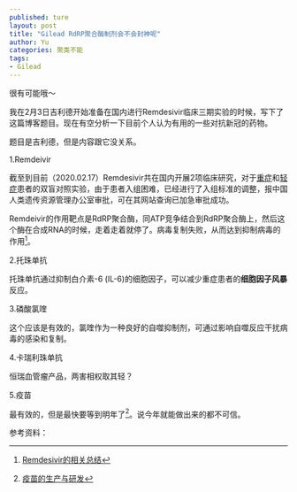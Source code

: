 ```yaml
---
published: ture
layout: post
title: "Gilead RdRP聚合酶制剂会不会封神呢"
author: Yu
categories: 聚类不能
tags:
- Gilead
---
```


很有可能哦～

我在2月3日吉利德开始准备在国内进行Remdesivir临床三期实验的时候，写下了这篇博客题目。现在有空分析一下目前个人认为有用的一些对抗新冠的药物。

题目是吉利德，但是内容跟它没关系。

1.Remdeivir

截至到目前（2020.02.17）Remdesivir共在国内开展2项临床研究，对于[重症](https://clinicaltrials.gov/ct2/show/NCT04257656?term=Remdesivir&draw=2&rank=1)和[轻症](https://clinicaltrials.gov/ct2/show/NCT04252664?term=Remdesivir&draw=2&rank=2)患者的双盲对照实验，由于患者入组困难，已经进行了入组标准的调整，报中国人类遗传资源管理办公室审批，可在其网站查询已加急审批成功。

Remdeivir的作用靶点是RdRP聚合酶，同ATP竞争结合到RdRP聚合酶上，然后这个酶在合成RNA的时候，走着走着就停了。病毒复制失败，从而达到抑制病毒的作用[^1]。

2.托珠单抗

托珠单抗通过抑制白介素-6 (IL-6)的细胞因子，可以减少重症患者的**细胞因子风暴**反应。

3.磷酸氯喹

这个应该是有效的，氯喹作为⼀种良好的自噬抑制剂，可通过影响自噬反应干扰病毒的感染和复制。

4.卡瑞利珠单抗

恒瑞血管瘤产品，两害相权取其轻？

5.疫苗

最有效的，但是最快要等到明年了[^2]。说今年就能做出来的都不可信。

参考资料：

[^1]: [Remdesivir的相关总结](https://zhuanlan.zhihu.com/p/105456727)
[^2]: [疫苗的生产与研发](https://www.sanofi.cn/zh/high-quality-products/vaccine/vaccine-production-and-r-and-d)
